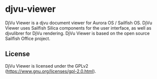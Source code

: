djvu-viewer
===============
DjVu Viewer is a djvu document viewer for Aurora OS / Sailfish OS. DjVu Viewer uses
Sailfish Silica components for the user interface, as well as djvulibrer for DjVu
rendering. DjVu Viewer is based on the open source Sailfish Office project.

License
-------
DjVu Viewer is licensed under the GPLv2 (https://www.gnu.org/licenses/gpl-2.0.html).
